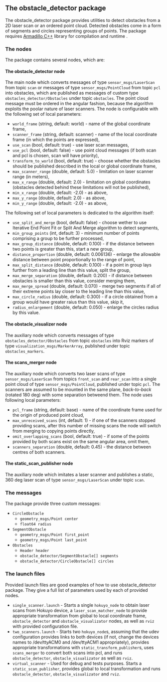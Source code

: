## The obstacle_detector package 

The obstacle_detector package provides utilities to detect obstacles from a 2D laser scan or an ordered point cloud. Detected obstacles come in a form of segments and circles representing groups of points. The package requires [Armadillo C++](http://arma.sourceforge.net) library for compilation and runtime .

### The nodes

The package contains several nodes, which are:

#### The obstacle_detector node 
The main node which converts messages of type `sensor_msgs/LaserScan` from topic `scan` or messages of type `sensor_msgs/PointCloud` from topic `pcl` into obstacles, which are published as messages of custom type `obstacles_detector/Obstacles` under topic `obstacles`. The point cloud message must be ordered in the angular fashion, because the algorithm exploits the poolar nature of laser scanners. The node is configurable with the following set of local parameters:

* `world_frame` (string, default: world) - name of the global coordinate frame,
* `scanner_frame` (string, default: scanner) - name of the local coordinate frame (in which the points are expressed),
* `use_scan` (bool, default: true) - use laser scan messages,
* `use_pcl` (bool, default: false) - use point cloud messages (if both scan and pcl is chosen, scan will have priority),
* `transform_to_world` (bool, default: true) - choose whether the obstacles should be published described in the local or global coordinate frame,
* `max_scanner_range` (double, default: 5.0) - limitation on laser scanner range (in meters),
* `max_x_range` (double, default: 2.0) - limitation on global coordinates (obstacles detected behind these limitations will not be published),
* `min_x_range` (double, default: -2.0) - as above,
* `max_y_range` (double, default: 2.0) - as above,
* `min_y_range` (double, default: -2.0) - as above,

The following set of local parameters is dedicated to the algorithm itself:

* `use_split_and_merge` (bool, default: false) - choose wether to use Iterative End Point Fit or Split And Merge algorithm to detect segments,
* `min_group_points` (int, default: 3) - minimum number of points comprising a group to be further processed,
* `max_group_distance` (double, default: 0.100) - if the distance between two points is greater than this, start a new group,
* `distance_proportion` (double, default: 0.006136) - enlarge the allowable distance between point proportionally to the range of point,
* `max_split_distance` (double, default: 0.100) - if a point in group lays further from a leading line than this value, split the group, 
* `max_merge_separation` (double, default: 0.200) - if distance between obstacles is smaller than this value, consider merging them,
* `max_merge_spread` (double, default: 0.070) - merge two segments if all of their extreme points lay closer to the leading line than this value,
* `max_circle_radius` (double, default: 0.300) - if a circle obtained from a group would have greater raius than this value, skip it, 
* `radius_enlargement` (double, default: 0.050) - enlarge the circles radius by this value.

#### The obstacle_visualizer node
The auxiliary node which converts messages of type `obstacles_detector/Obstacles` from topic `obstacles` into Rviz markers of type `visualization_msgs/MarkerArray`, published under topic `obstacles_markers`.

#### The scans_merger node 
The auxiliary node which converts two laser scans of type `sensor_msgs/LaserScan` from topics `front_scan` and `rear_scan` into a single point cloud of type `sensor_msgs/PointCloud`, published under topic `pcl`. The scanners are assumed to be mounted in the same plane, _back-to-back_ (rotated 180 deg) with some separation betweend them. The node uses following local parameters:

* `pcl_frame` (string, default: base) - name of the coordinate frame used for the origin of produced point cloud,
* `max_unreceived_scans` (int, default: 1) - if one of the scanners stopped providing scans, after this number of missing scans the node will switch from merging to copying points directly,
* `omit_overlapping_scans` (bool, default: true) - if some of the points provided by both scans exist on the same angular area, omit them,
* `scanners_separation` (double, default: 0.45) - the distance between centres of both scanners.

#### The static_scan_publisher node
The auxiliary node which imitates a laser scanner and publishes a static, 360 deg laser scan of type `sensor_msgs/LaserScan` under topic `scan`.

### The messages

The package provide three custom messages:

* `CircleObstacle`
  * `geometry_msgs/Point center`
  * `float64 radius`
* `SegmentObstacle`
  * `geometry_msgs/Point first_point`
  * `geometry_msgs/Point last_point`
* `Obstacles`
  * `Header header`
  * `obstacle_detector/SegmentObstacle[] segments`
  * `obstacle_detector/CircleObstacle[] circles`

### The launch files

Provided launch files are good examples of how to use obstacle_detector package. They give a full list of parameters used by each of provided nodes.

* `single_scanner.launch` - Starts a single `hokuyo_node` to obtain laser scans from Hokuyo device, a `laser_scan_matcher_node` to provide appropriate transformation from global to local coordinate frame, `obstacle_detector` and `obstacle_visualizator` nodes, as well as `rviz` with provided configuration file.
* `two_scanners.launch` - Starts two `hokuyo_node`s, assuming that the udev configuration provides links to both devices (if not, change the devices names to /dev/ttyACM0 and /dev/ttyACM1 appropriately), provides appropriate transformations with `static_transform_publisher`s, uses `scans_merger` to convert both scans into pcl, and runs `obstacle_detector`, `obstacle_visualizator` as well as `rviz`.
* `virtual_scanner` - Used for debug and tests purposes. Starts a `static_scan_publisher`, provides global to local transformation and runs `obstacle_detector`, `obstacle_visualizator` and `rviz`.

